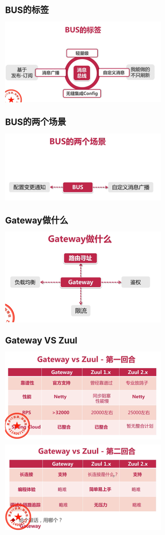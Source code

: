 # BUS的标签

![](img\1.png)

# BUS的两个场景

![](img\2.png)

# Gateway做什么

![](img\3.png)

# Gateway VS Zuul

![](img\4.png)

![](img\5.png)